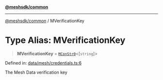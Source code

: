 [**@meshsdk/common**](../README.md)

***

[@meshsdk/common](../globals.md) / MVerificationKey

# Type Alias: MVerificationKey

> **MVerificationKey** = [`MConStr0`](MConStr0.md)\<\[`string`\]\>

Defined in: [data/mesh/credentials.ts:6](https://github.com/MeshJS/mesh/blob/1abde1553cbd7cf2cf4e40197fc0de9e4a7d0f49/packages/mesh-common/src/data/mesh/credentials.ts#L6)

The Mesh Data verification key
